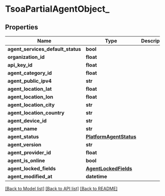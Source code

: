 # TsoaPartialAgentObject_

## Properties
Name | Type | Description | Notes
------------ | ------------- | ------------- | -------------
**agent_services_default_status** | **bool** |  | [optional] 
**organization_id** | **float** |  | [optional] 
**api_key_id** | **float** |  | [optional] 
**agent_category_id** | **float** |  | [optional] 
**agent_public_ipv4** | **str** |  | [optional] 
**agent_location_lat** | **float** |  | [optional] 
**agent_location_lon** | **float** |  | [optional] 
**agent_location_city** | **str** |  | [optional] 
**agent_location_country** | **str** |  | [optional] 
**agent_device_id** | **str** |  | [optional] 
**agent_name** | **str** |  | [optional] 
**agent_status** | [**PlatformAgentStatus**](PlatformAgentStatus.md) |  | [optional] 
**agent_version** | **str** |  | [optional] 
**agent_provider_id** | **float** |  | [optional] 
**agent_is_online** | **bool** |  | [optional] 
**agent_locked_fields** | [**AgentLockedFields**](AgentLockedFields.md) |  | [optional] 
**agent_modified_at** | **datetime** |  | [optional] 

[[Back to Model list]](../README.md#documentation-for-models) [[Back to API list]](../README.md#documentation-for-api-endpoints) [[Back to README]](../README.md)

